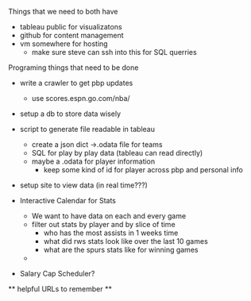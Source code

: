 Things that we need to both have
* tableau public for visualizatons
* github for content management
* vm somewhere for hosting
  * make sure steve can ssh into this for SQL querries

Programing things that need to be done
* write a crawler to get pbp updates
  * use scores.espn.go.com/nba/
* setup a db to store data wisely
* script to generate file readable in tableau
  * create a json dict ->.odata file for teams
  * SQL for play by play data (tableau can read directly)
  * maybe a .odata for player information
    * keep some kind of id for player across pbp and personal info
* setup site to view data (in real time???)

* Interactive Calendar for Stats
  * We want to have data on each and every game
  * filter out stats by player and by slice of time
    * who has the most assists in 1 weeks time
    * what did rws stats look like over the last 10 games
    * what are the spurs stats like for winning games
  *

* Salary Cap Scheduler?

** helpful URLs to remember **
